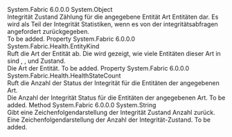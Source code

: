 <Type Name="EntityKindHealthStateCount" FullName="System.Fabric.Health.EntityKindHealthStateCount">
  <TypeSignature Language="C#" Value="public sealed class EntityKindHealthStateCount" />
  <TypeSignature Language="ILAsm" Value=".class public auto ansi sealed beforefieldinit EntityKindHealthStateCount extends System.Object" />
  <TypeSignature Language="DocId" Value="T:System.Fabric.Health.EntityKindHealthStateCount" />
  <TypeSignature Language="VB.NET" Value="Public NotInheritable Class EntityKindHealthStateCount" />
  <TypeSignature Language="F#" Value="type EntityKindHealthStateCount = class" />
  <AssemblyInfo>
    <AssemblyName>System.Fabric</AssemblyName>
    <AssemblyVersion>6.0.0.0</AssemblyVersion>
  </AssemblyInfo>
  <Base>
    <BaseTypeName>System.Object</BaseTypeName>
  </Base>
  <Interfaces />
  <Docs>
    <summary>
      <para>
            Integrität Zustand Zählung für die angegebene Entität Art Entitäten dar.
            Es wird als Teil der Integrität Statistiken, wenn es von der integritätsabfragen angefordert zurückgegeben.
            </para>
    </summary>
    <remarks>To be added.</remarks>
  </Docs>
  <Members>
    <Member MemberName="EntityKind">
      <MemberSignature Language="C#" Value="public System.Fabric.Health.EntityKind EntityKind { get; }" />
      <MemberSignature Language="ILAsm" Value=".property instance valuetype System.Fabric.Health.EntityKind EntityKind" />
      <MemberSignature Language="DocId" Value="P:System.Fabric.Health.EntityKindHealthStateCount.EntityKind" />
      <MemberSignature Language="VB.NET" Value="Public ReadOnly Property EntityKind As EntityKind" />
      <MemberSignature Language="F#" Value="member this.EntityKind : System.Fabric.Health.EntityKind" Usage="System.Fabric.Health.EntityKindHealthStateCount.EntityKind" />
      <MemberType>Property</MemberType>
      <AssemblyInfo>
        <AssemblyName>System.Fabric</AssemblyName>
        <AssemblyVersion>6.0.0.0</AssemblyVersion>
      </AssemblyInfo>
      <ReturnValue>
        <ReturnType>System.Fabric.Health.EntityKind</ReturnType>
      </ReturnValue>
      <Docs>
        <summary>
            Ruft die Art der Entität ab. Die <see cref="T:System.Fabric.Health.HealthStateCount" /> wird gezeigt, wie viele Entitäten dieser Art in sind <see cref="F:System.Fabric.Health.HealthState.Ok" />, <see cref="F:System.Fabric.Health.HealthState.Warning" />, und <see cref="F:System.Fabric.Health.HealthState.Error" /> Zustand.
            </summary>
        <value>Die Art der Entität.</value>
        <remarks>To be added.</remarks>
      </Docs>
    </Member>
    <Member MemberName="HealthStateCount">
      <MemberSignature Language="C#" Value="public System.Fabric.Health.HealthStateCount HealthStateCount { get; }" />
      <MemberSignature Language="ILAsm" Value=".property instance class System.Fabric.Health.HealthStateCount HealthStateCount" />
      <MemberSignature Language="DocId" Value="P:System.Fabric.Health.EntityKindHealthStateCount.HealthStateCount" />
      <MemberSignature Language="VB.NET" Value="Public ReadOnly Property HealthStateCount As HealthStateCount" />
      <MemberSignature Language="F#" Value="member this.HealthStateCount : System.Fabric.Health.HealthStateCount" Usage="System.Fabric.Health.EntityKindHealthStateCount.HealthStateCount" />
      <MemberType>Property</MemberType>
      <AssemblyInfo>
        <AssemblyName>System.Fabric</AssemblyName>
        <AssemblyVersion>6.0.0.0</AssemblyVersion>
      </AssemblyInfo>
      <ReturnValue>
        <ReturnType>System.Fabric.Health.HealthStateCount</ReturnType>
      </ReturnValue>
      <Docs>
        <summary>
            Ruft die Anzahl der Status der Integrität für die Entitäten der angegebenen Art.
            </summary>
        <value>Die Anzahl der Integrität Status für die Entitäten der angegebenen Art.</value>
        <remarks>To be added.</remarks>
      </Docs>
    </Member>
    <Member MemberName="ToString">
      <MemberSignature Language="C#" Value="public override string ToString ();" />
      <MemberSignature Language="ILAsm" Value=".method public hidebysig virtual instance string ToString() cil managed" />
      <MemberSignature Language="DocId" Value="M:System.Fabric.Health.EntityKindHealthStateCount.ToString" />
      <MemberSignature Language="VB.NET" Value="Public Overrides Function ToString () As String" />
      <MemberSignature Language="F#" Value="override this.ToString : unit -&gt; string" Usage="entityKindHealthStateCount.ToString " />
      <MemberType>Method</MemberType>
      <AssemblyInfo>
        <AssemblyName>System.Fabric</AssemblyName>
        <AssemblyVersion>6.0.0.0</AssemblyVersion>
      </AssemblyInfo>
      <ReturnValue>
        <ReturnType>System.String</ReturnType>
      </ReturnValue>
      <Parameters />
      <Docs>
        <summary>
            Gibt eine Zeichenfolgendarstellung der Integrität Zustand Anzahl zurück.
            </summary>
        <returns>Eine Zeichenfolgendarstellung der Anzahl der Integrität-Zustand.</returns>
        <remarks>To be added.</remarks>
      </Docs>
    </Member>
  </Members>
</Type>